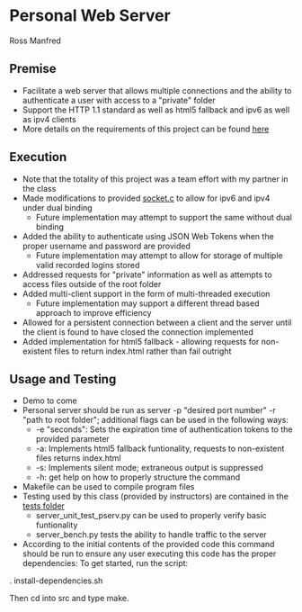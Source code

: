 # Personal Web Server
Ross Manfred

## Premise
- Facilitate a web server that allows multiple connections and the ability to authenticate a user with access to a "private" folder
- Support the HTTP 1.1 standard as well as html5 fallback and ipv6 as well as ipv4 clients
- More details on the requirements of this project can be found [here](pserver-handout.pdf)

## Execution
- Note that the totality of this project was a team effort with my partner in the class
- Made modifications to provided [socket.c](src/socket.c) to allow for ipv6 and ipv4 under dual binding
  - Future implementation may attempt to support the same without dual binding
- Added the ability to authenticate using JSON Web Tokens when the proper username and password are provided
  - Future implementation may attempt to allow for storage of multiple valid recorded logins stored
- Addressed requests for "private" information as well as attempts to access files outside of the root folder
- Added multi-client support in the form of multi-threaded execution
  - Future implementation may support a different thread based approach to improve efficiency
- Allowed for a persistent connection between a client and the server until the client is found to have closed the connection
implemented
- Added implementation for html5 fallback -  allowing requests for non-existent files to return index.html rather than fail outright

## Usage and Testing
- Demo to come
- Personal server should be run as server -p "desired port number" -r "path to root folder"; additional flags can be used in the following ways:
  - -e "seconds": Sets the expiration time of authentication tokens to the provided parameter
  - -a: Implements html5 fallback funtionality, requests to non-existent files returns index.html
  - -s: Implements silent mode; extraneous output is suppressed
  - -h: get help on how to properly structure the command
- Makefile can be used to compile program files
- Testing used by this class (provided by instructors) are contained in the [tests folder](tests)
  - server_unit_test_pserv.py can be used to properly verify basic funtionality
  - server_bench.py tests the ability to handle traffic to the server
- According to the initial contents of the provided code this command should be run to ensure any user executing this code has the proper dependencies:
To get started, run the script:

. install-dependencies.sh

Then cd into src and type make.

